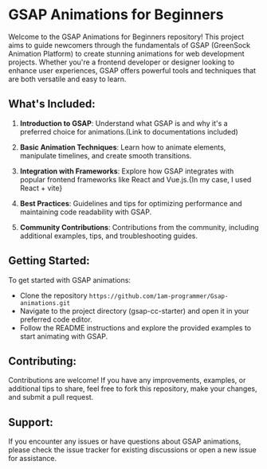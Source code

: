 # GSAP Animations for Beginners

Welcome to the GSAP Animations for Beginners repository! This project aims to guide newcomers through the fundamentals of GSAP (GreenSock Animation Platform) to create stunning animations for web development projects. Whether you're a frontend developer or designer looking to enhance user experiences, GSAP offers powerful tools and techniques that are both versatile and easy to learn.

## What's Included:

1. **Introduction to GSAP**: Understand what GSAP is and why it's a preferred choice for animations.(Link to documentations included)
   
2. **Basic Animation Techniques**: Learn how to animate elements, manipulate timelines, and create smooth transitions.

3. **Integration with Frameworks**: Explore how GSAP integrates with popular frontend frameworks like React and Vue.js.{In my case, I used React + vite}

4. **Best Practices**: Guidelines and tips for optimizing performance and maintaining code readability with GSAP.

5. **Community Contributions**: Contributions from the community, including additional examples, tips, and troubleshooting guides.

## Getting Started:

To get started with GSAP animations:

- Clone the repository `https://github.com/1am-programmer/Gsap-animations.git`
- Navigate to the project directory  (gsap-cc-starter)  and open it in your preferred code editor.
- Follow the README instructions and explore the provided examples to start animating with GSAP.

## Contributing:

Contributions are welcome! If you have any improvements, examples, or additional tips to share, feel free to fork this repository, make your changes, and submit a pull request.

## Support:

If you encounter any issues or have questions about GSAP animations, please check the issue tracker for existing discussions or open a new issue for assistance.

